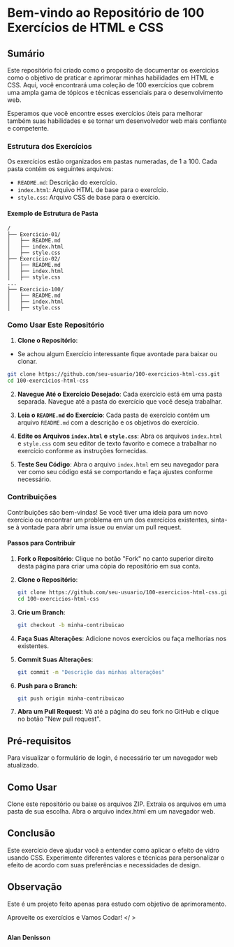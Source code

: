 # Bem-vindo ao Repositório de 100 Exercícios de HTML e CSS

## Sumário
Este repositório foi criado como o proposito de documentar os exercicios
como o objetivo de praticar e aprimorar minhas habilidades em HTML e CSS. 
Aqui, você encontrará uma coleção de 100 exercícios que cobrem uma ampla 
gama de tópicos e técnicas essenciais para o desenvolvimento web.

Esperamos que você encontre esses exercícios úteis para melhorar também suas habilidades 
e se tornar um desenvolvedor web mais confiante e competente.

### Estrutura dos Exercícios
Os exercícios estão organizados em pastas numeradas, de 1 a 100. 
Cada pasta contém os seguintes arquivos:

- `README.md`: Descrição do exercício.
- `index.html`: Arquivo HTML de base para o exercício.
- `style.css`: Arquivo CSS de base para o exercício.

#### Exemplo de Estrutura de Pasta

```
/
├── Exercicio-01/
│   ├── README.md
│   ├── index.html
│   ├── style.css
├── Exercicio-02/
│   ├── README.md
│   ├── index.html
│   ├── style.css
...
├── Exercicio-100/
│   ├── README.md
│   ├── index.html
│   ├── style.css
```

### Como Usar Este Repositório

1. **Clone o Repositório**:
-	Se achou algum Exercício interessante fique avontade para baixar ou clonar.
   ```bash
   git clone https://github.com/seu-usuario/100-exercicios-html-css.git
   cd 100-exercicios-html-css
   ```

2. **Navegue Até o Exercício Desejado**:
   Cada exercício está em uma pasta separada. Navegue até a pasta do exercício que você deseja trabalhar.

3. **Leia o `README.md` do Exercício**:
   Cada pasta de exercício contém um arquivo `README.md` com a descrição e os objetivos do exercício.

4. **Edite os Arquivos `index.html` e `style.css`**:
   Abra os arquivos `index.html` e `style.css` com seu editor de texto favorito e comece 
a trabalhar no exercício conforme as instruções fornecidas.

5. **Teste Seu Código**:
   Abra o arquivo `index.html` em seu navegador para ver como seu código está se comportando e faça ajustes conforme necessário.

### Contribuições

Contribuições são bem-vindas! Se você tiver uma ideia para um novo exercício ou 
encontrar um problema em um dos exercícios existentes, sinta-se à vontade para abrir 
uma issue ou enviar um pull request.

#### Passos para Contribuir

1. **Fork o Repositório**:
   Clique no botão "Fork" no canto superior direito desta página para criar uma cópia 
do repositório em sua conta.

2. **Clone o Repositório**:
   ```bash
   git clone https://github.com/seu-usuario/100-exercicios-html-css.git
   cd 100-exercicios-html-css
   ```

3. **Crie um Branch**:
   ```bash
   git checkout -b minha-contribuicao
   ```

4. **Faça Suas Alterações**:
   Adicione novos exercícios ou faça melhorias nos existentes.

5. **Commit Suas Alterações**:
   ```bash
   git commit -m "Descrição das minhas alterações"
   ```

6. **Push para o Branch**:
   ```bash
   git push origin minha-contribuicao
   ```

7. **Abra um Pull Request**:
   Vá até a página do seu fork no GitHub e clique no botão "New pull request".


## Pré-requisitos
Para visualizar o formulário de login, é necessário ter um navegador web atualizado.

## Como Usar
Clone este repositório ou baixe os arquivos ZIP.
Extraia os arquivos em uma pasta de sua escolha.
Abra o arquivo index.html em um navegador web.


## Conclusão
Este exercício deve ajudar você a entender como aplicar o efeito de vidro usando CSS. Experimente diferentes valores e técnicas para personalizar o efeito de acordo com suas preferências e necessidades de design.

## Observação

Este é um projeto feito apenas para estudo com objetivo de aprimoramento.

Aproveite os exercícios e Vamos Codar! </ >

##
**Alan Denisson**
